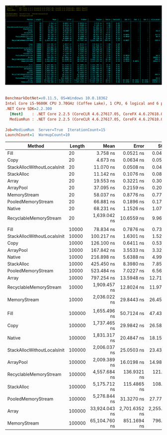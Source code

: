 ![Alt text](perf.png?raw=true "Perf")

``` ini

BenchmarkDotNet=v0.11.5, OS=Windows 10.0.18362
Intel Core i5-9600K CPU 3.70GHz (Coffee Lake), 1 CPU, 6 logical and 6 physical cores
.NET Core SDK=2.2.300
  [Host]    : .NET Core 2.2.5 (CoreCLR 4.6.27617.05, CoreFX 4.6.27618.01), 64bit RyuJIT
  MediumRun : .NET Core 2.2.5 (CoreCLR 4.6.27617.05, CoreFX 4.6.27618.01), 64bit RyuJIT

Job=MediumRun  Server=True  IterationCount=15  
LaunchCount=1  WarmupCount=10  

```
|                      Method | Length |          Mean |         Error |        StdDev |  Ratio | RatioSD |   Gen 0 |   Gen 1 |   Gen 2 | Allocated |
|---------------------------- |------- |--------------:|--------------:|--------------:|-------:|--------:|--------:|--------:|--------:|----------:|
|                        Fill |     20 |      3.758 ns |     0.0521 ns |     0.0487 ns |   0.80 |    0.02 |       - |       - |       - |         - |
|                        Copy |     20 |      4.673 ns |     0.0634 ns |     0.0593 ns |   1.00 |    0.00 |       - |       - |       - |         - |
| StackAllocWithoutLocalsInit |     20 |     11.070 ns |     0.0508 ns |     0.0475 ns |   2.37 |    0.03 |       - |       - |       - |         - |
|                  StackAlloc |     20 |     11.142 ns |     0.1076 ns |     0.0898 ns |   2.38 |    0.04 |       - |       - |       - |         - |
|                       Array |     20 |     19.553 ns |     0.3221 ns |     0.3013 ns |   4.18 |    0.08 |  0.0007 |       - |       - |      48 B |
|                   ArrayPool |     20 |     37.095 ns |     0.2159 ns |     0.2019 ns |   7.94 |    0.11 |       - |       - |       - |         - |
|                MemoryStream |     20 |     58.037 ns |     0.8776 ns |     0.7779 ns |  12.41 |    0.27 |  0.0056 |       - |       - |     352 B |
|          PooledMemoryStream |     20 |     66.881 ns |     0.1896 ns |     0.1773 ns |  14.31 |    0.18 |  0.0010 |       - |       - |      64 B |
|                      Native |     20 |     68.231 ns |     1.1526 ns |     1.0781 ns |  14.60 |    0.37 |       - |       - |       - |         - |
|      RecyclableMemoryStream |     20 |  1,639.042 ns |    10.6559 ns |     9.9676 ns | 350.80 |    4.60 |  0.0057 |       - |       - |     448 B |
|                             |        |               |               |               |        |         |         |         |         |           |
|                        Fill |  10000 |     78.834 ns |     0.7876 ns |     0.7367 ns |   0.63 |    0.01 |       - |       - |       - |         - |
| StackAllocWithoutLocalsInit |  10000 |    100.217 ns |     1.6301 ns |     1.5248 ns |   0.79 |    0.01 |       - |       - |       - |         - |
|                        Copy |  10000 |    126.100 ns |     0.6411 ns |     0.5353 ns |   1.00 |    0.00 |       - |       - |       - |         - |
|                   ArrayPool |  10000 |    167.842 ns |     3.5533 ns |     3.3237 ns |   1.34 |    0.03 |       - |       - |       - |         - |
|                      Native |  10000 |    216.898 ns |     5.6388 ns |     4.9986 ns |   1.72 |    0.04 |       - |       - |       - |         - |
|                  StackAlloc |  10000 |    425.450 ns |     8.3980 ns |     7.8555 ns |   3.36 |    0.05 |       - |       - |       - |         - |
|          PooledMemoryStream |  10000 |    523.484 ns |     7.0227 ns |     6.5690 ns |   4.14 |    0.05 |       - |       - |       - |      64 B |
|                       Array |  10000 |    797.254 ns |    13.5948 ns |    12.7166 ns |   6.33 |    0.10 |  0.1593 |       - |       - |   10024 B |
|      RecyclableMemoryStream |  10000 |  1,909.457 ns |    12.8024 ns |    11.9754 ns |  15.14 |    0.12 |  0.0038 |       - |       - |     448 B |
|                MemoryStream |  10000 |  2,036.022 ns |    29.8443 ns |    26.4562 ns |  16.16 |    0.22 |  0.3929 |  0.0076 |       - |   28816 B |
|                             |        |               |               |               |        |         |         |         |         |           |
|                        Fill | 100000 |  1,655.496 ns |    50.7124 ns |    47.4365 ns |   0.95 |    0.03 |       - |       - |       - |         - |
|                        Copy | 100000 |  1,737.465 ns |    29.9842 ns |    26.5802 ns |   1.00 |    0.00 |       - |       - |       - |         - |
|                      Native | 100000 |  1,831.317 ns |    20.4847 ns |    18.1592 ns |   1.05 |    0.02 |       - |       - |       - |         - |
| StackAllocWithoutLocalsInit | 100000 |  2,006.037 ns |    25.0503 ns |    23.4320 ns |   1.15 |    0.02 |       - |       - |       - |         - |
|                   ArrayPool | 100000 |  2,009.389 ns |    16.0198 ns |    14.9849 ns |   1.16 |    0.02 |       - |       - |       - |         - |
|      RecyclableMemoryStream | 100000 |  4,557.684 ns |   136.9321 ns |   121.3867 ns |   2.62 |    0.06 |       - |       - |       - |     448 B |
|                  StackAlloc | 100000 |  5,175.712 ns |   115.4865 ns |   108.0262 ns |   2.98 |    0.09 |       - |       - |       - |         - |
|          PooledMemoryStream | 100000 |  5,276.844 ns |    31.3270 ns |    27.7706 ns |   3.04 |    0.05 |       - |       - |       - |      64 B |
|                       Array | 100000 | 33,924.043 ns | 2,701.6352 ns | 2,255.9878 ns |  19.56 |    1.26 | 31.1890 | 31.1890 | 31.1890 |  100024 B |
|                MemoryStream | 100000 | 65,104.760 ns |   851.1694 ns |   796.1844 ns |  37.45 |    0.83 | 36.8652 | 36.8652 | 36.8652 |  258273 B |
